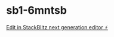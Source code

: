 # sb1-6mntsb

[Edit in StackBlitz next generation editor ⚡️](https://stackblitz.com/~/github.com/T3list/sb1-6mntsb)